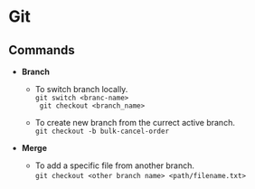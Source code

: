 # Git

## Commands

- **Branch**
  - To switch branch locally.  
  ```git switch <branc-name>```  
  ``` git checkout <branch_name>```  
  
  - To create new branch from the currect active branch.  
  ```git checkout -b bulk-cancel-order```  

- **Merge**
  - To add a specific file from another branch.  
  ```git checkout <other branch name> <path/filename.txt>```
